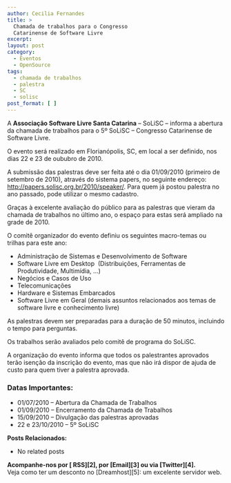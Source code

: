 ```yaml
---
author: Cecilia Fernandes
title: >
  Chamada de trabalhos para o Congresso
  Catarinense de Software Livre
excerpt:
layout: post
category:
  - Eventos
  - OpenSource
tags:
  - chamada de trabalhos
  - palestra
  - SC
  - solisc
post_format: [ ]
---
```

A **Associação Software Livre Santa Catarina** – SoLiSC – informa a abertura da chamada de trabalhos para o 5º SoLiSC – Congresso Catarinense de Software Livre.

O evento será realizado em Florianópolis, SC, em local a ser definido, nos dias 22 e 23 de oububro de 2010.

A submissão das palestras deve ser feita até o dia 01/09/2010 (primeiro de setembro de 2010), através do sistema papers, no seguinte endereço: <http://papers.solisc.org.br/2010/speaker/>. Para quem já postou palestra no ano passado, pode utilizar o mesmo cadastro.

Graças à excelente avaliação do público para as palestras que vieram da chamada de trabalhos no último ano, o espaço para estas será ampliado na grade de 2010.

O comitê organizador do evento definiu os seguintes macro-temas ou trilhas para este ano:

*   Administração de Sistemas e Desenvolvimento de Software
*   Software Livre em Desktop  (Distribuições, Ferramentas de Produtividade, Multimídia, …)
*   Negócios e Casos de Uso
*   Telecomunicações
*   Hardware e Sistemas Embarcados
*   Software Livre em Geral (demais assuntos relacionados aos temas de software livre e conhecimento livre)

As palestras devem ser preparadas para a duração de 50 minutos, incluindo o tempo para perguntas.

Os trabalhos serão avaliados pelo comitê de programa do SoLiSC.

A organização do evento informa que todos os palestrantes aprovados terão isenção da inscrição do evento, mas que não irá dispor de ajuda de custo para quem tiver a palestra aprovada.

### Datas Importantes:

*   01/07/2010 – Abertura da Chamada de Trabalhos
*   01/09/2010 – Encerramento da Chamada de Trabalhos
*   15/09/2010 – Divulgação das palestras aprovadas
*   22 e 23/10/2010 – 5º SoLiSC

**Posts Relacionados:** 
*   No related posts









**Acompanhe-nos por [ RSS][2], por [Email][3] ou via [Twitter][4].**  
Veja como ter um desconto no [Dreamhost][5]: um excelente servidor web.






